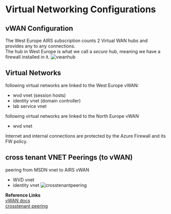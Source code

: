 
# Virtual Networking Configurations

## vWAN Configuration

The West Europe AIRS subscription counts 2 Virtual WAN hubs and provides any to any connections.  
The hub in West Europe is what we call a *secure hub*, meaning we have a firewall installed in it.
![vwanhub](<https://chlams.blob.core.windows.net/public/reddogproductions/pics/networking/vWAN%20hubs.png>)

## Virtual Networks

following virtual networks are linked to the West Europe vWAN:

- wvd vnet (session hosts)
- identity vnet (domain controller)
- lab service vnet

following virtual networks are linked to the North Europe vWAN

- wvd vnet

Internet and internal connections are protected by the Azure Firewall and its FW policy.

## cross tenant VNET Peerings (to vWAN)

peering from MSDN vnet to AIRS vWAN

- WVD vnet
- identity vnet
![crosstenantpeering](https://chlams.blob.core.windows.net/public/reddogproductions/pics/networking/crosstenantpeering.png)

**Reference Links**  
[vWAN docs](https://docs.microsoft.com/en-us/azure/virtual-wan/)  
[crosstenant peering](https://docs.microsoft.com/en-us/azure/virtual-wan/cross-tenant-vnet)  
